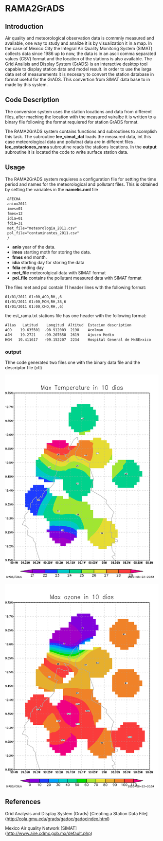 # RAMA2GrADS

## Introduction
Air quality and meteorological observation data  is commnly measured and available, one way to study and analize it is by visualization it  in a map. In the case of Mexico City the Integral Air Quality Monitorig System (SIMAT) collects data since 1986 up to now, the data is in an ascii comma separated values (CSV) format and the location of the stations is also available. The Grid Analisis and Display System (GrADS) is an interactive desktop tool capable to display station data and model result.  in order to use the larga data set of measurements it is necesary to convert the station database in format useful for the GrADS. This convertion from SIMAT data base to in made by this system.


## Code Description

The conversion system  uses the station locations and data from different files, after maching the location with the measured vairalbe it is  written to a binary file following the format requiered for station GrADS format.

The RAMA2GrADS system contains functions and subroutines to acomplish this task. The subroutine __lee_simat_dat__  loads the measured data, int this case meteorological data and pollutnat data are in different files . __lee_estaciones_rama__ subroutine  reads the stations locations. In the __output__ subroutine it is located the code to write surface station data.

## Usage

The RAMA2GrADS system requieres a configuration file for setting the time period and names for the meteorological and pollutant files. This is obtained by setting the variables in the __namelis.nml__ file

     &FECHA
     anio=2011
     imes=01
     fmes=12
     idia=01
     fdia=31
     met_file="meteorologia_2011.csv"
     pol_file="contaminantes_2011.csv"
     /

- __anio__  year of the data.
- __imes__  starting moth for storing the data.
- __fmes__  end month.
- __idia__  starting day for storing the data
- __fdia__  ending day 
- __met_file__ meteorolgical data with SIMAT format  
- __pol_file__ contains the pollutant measured data with SIMAT format 

The files met and pol contain 11 header lines with the following format:

    01/01/2011 01:00,ACO,RH,,6
    01/01/2011 01:00,MON,RH,38,6
    01/01/2011 01:00,CHO,RH,,6)

the est_rama.txt stations file has one header with the following format:

    Alias   Latitud    Longitud  Altitud  Estacion description
    ACO    19.635501  -98.912003  2198    Acolman
    AJM    19.2721    -99.207658  2619    Ajusco Medio
    HGM   19.411617   -99.152207  2234    Hospital General de M<8E>xico

### output
Thhe code generated two files one with the binary data file and the descriptor file (ctl)  

![TMP stations](/assets/images/ftemp.png "Temperature max 10 days  stations")

![O3 stations](/assets/images/fozone.png "Ozone max 10 days stations")


## References

Grid Analysis and Display System (Grads) [Creating a Station Data File]  (http://cola.gmu.edu/grads/gadoc/gadocindex.html)

Mexico Air quality Network [SIMAT] (http://www.aire.cdmx.gob.mx/default.php)
